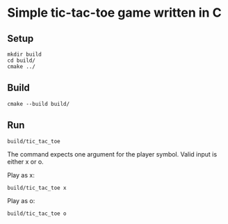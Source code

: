 # Simple tic-tac-toe game written in C
## Setup
```shell
mkdir build
cd build/
cmake ../
```
## Build
```shell
cmake --build build/
```
## Run
```shell
build/tic_tac_toe
```
The command expects one argument for the player symbol. Valid input is either x or o.

Play as x:
```shell
build/tic_tac_toe x
```
Play as o:
```shell
build/tic_tac_toe o
```